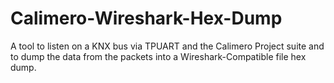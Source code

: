 # Calimero-Wireshark-Hex-Dump
A tool to listen on a KNX bus via TPUART and the Calimero Project suite and to dump the data from the packets into a Wireshark-Compatible file hex dump.
